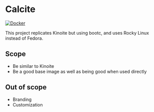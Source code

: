 # Calcite

[![Docker](https://github.com/CalciteAuthors/calcite/actions/workflows/docker-publish.yml/badge.svg)](https://github.com/CalciteAuthors/calcite/actions/workflows/docker-publish.yml)

This project replicates Kinoite but using bootc, and uses Rocky Linux instead of Fedora.

## Scope

- Be similar to Kinoite
- Be a good base image as well as being good when used directly

## Out of scope

- Branding
- Customization
